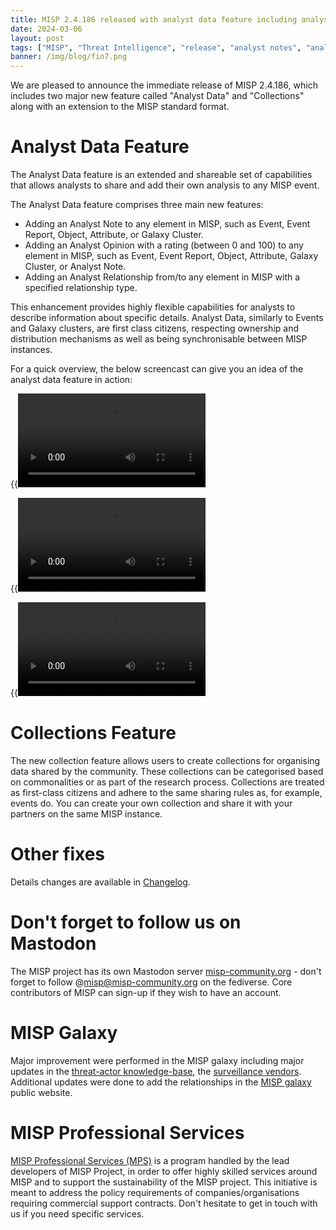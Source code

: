 ```yaml
---
title: MISP 2.4.186 released with analyst data feature including analyst notes, opinions and relationships. 
date: 2024-03-06
layout: post
tags: ["MISP", "Threat Intelligence", "release", "analyst notes", "analyst opinions"]
banner: /img/blog/fin7.png
---
```


We are pleased to announce the immediate release of MISP 2.4.186, which includes two major new feature called "Analyst Data" and "Collections" along with an extension to the MISP standard format.

# Analyst Data Feature

The Analyst Data feature is an extended and shareable set of capabilities that allows analysts to share and add their own analysis to any MISP event.

The Analyst Data feature comprises three main new features:

- Adding an Analyst Note to any element in MISP, such as Event, Event Report, Object, Attribute, or Galaxy Cluster.
- Adding an Analyst Opinion with a rating (between 0 and 100) to any element in MISP, such as Event, Event Report, Object, Attribute, Galaxy Cluster, or Analyst Note.
- Adding an Analyst Relationship from/to any element in MISP with a specified relationship type.

This enhancement provides highly flexible capabilities for analysts to describe information about specific details. Analyst Data, similarly to Events and Galaxy clusters, are first class citizens, respecting ownership and distribution mechanisms as well as being synchronisable between MISP instances.

For a quick overview, the below screencast can give you an idea of the analyst data feature in action:

{{<video src="/img/blog/analyst-data/analyst-data-note.mp4" title="Analyst data note" >}}

{{<video src="/img/blog/analyst-data/analyst-data-opinion.mp4" title="Analyst data opinion" >}}

{{<video src="/img/blog/analyst-data/analyst-data-relationship.mp4" title="Analyst data relationship" >}}

# Collections Feature

The new collection feature allows users to create collections for organising data shared by the community. These collections can be categorised based on commonalities or as part of the research process. Collections are treated as first-class citizens and adhere to the same sharing rules as, for example, events do. You can create your own collection and share it with your partners on the same MISP instance.

# Other fixes

Details changes are available in [Changelog](https://www.misp-project.org/Changelog.txt).

# Don't forget to follow us on Mastodon

The MISP project has its own Mastodon server [misp-community.org](https://misp-community.org/) - don't forget to follow @misp@misp-community.org on the fediverse. Core contributors of MISP can sign-up if they wish to have an account.

# MISP Galaxy

Major improvement were performed in the MISP galaxy including major updates in the [threat-actor knowledge-base](https://www.misp-galaxy.org/threat-actor/), the [surveillance vendors](https://www.misp-galaxy.org/surveillance-vendor/). Additional updates were done to add the relationships in the [MISP galaxy](https://www.misp-galaxy.org/) public website.

# MISP Professional Services

[MISP Professional Services (MPS)](https://www.misp-project.org/professional-services/) is a program handled by the lead developers of MISP Project, in order to offer highly skilled services around MISP and to support the sustainability of the MISP project. This initiative is meant to address the policy requirements of companies/organisations requiring commercial support contracts. Don't hesitate to get in touch with us if you need specific services.

